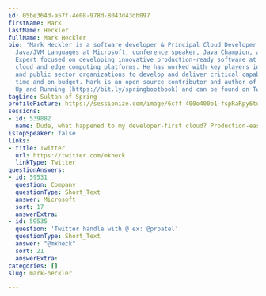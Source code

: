 ```yaml
---
id: 05be364d-a57f-4e08-978d-8043d43db097
firstName: Mark
lastName: Heckler
fullName: Mark Heckler
bio: 'Mark Heckler is a software developer & Principal Cloud Developer Advocate for
  Java/JVM Languages at Microsoft, conference speaker, Java Champion, and Kotlin Developer
  Expert focused on developing innovative production-ready software at velocity for
  cloud and edge computing platforms. He has worked with key players in numerous industries
  and public sector organizations to develop and deliver critical capabilities on
  time and on budget. Mark is an open source contributor and author of Spring Boot:
  Up and Running (https://bit.ly/springbootbook) and can be found on Twitter @mkheck.'
tagLine: Sultan of Spring
profilePicture: https://sessionize.com/image/6cff-400o400o1-fspRaRpy6tu5z1mY9ebHjb.png
sessions:
- id: 539882
  name: Dude, what happened to my developer-first cloud? Production-easy Spring Cloud
isTopSpeaker: false
links:
- title: Twitter
  url: https://twitter.com/mkheck
  linkType: Twitter
questionAnswers:
- id: 59531
  question: Company
  questionType: Short_Text
  answer: Microsoft
  sort: 17
  answerExtra: 
- id: 59535
  question: 'Twitter handle with @ ex: @prpatel'
  questionType: Short_Text
  answer: "@mkheck"
  sort: 21
  answerExtra: 
categories: []
slug: mark-heckler

---
```

